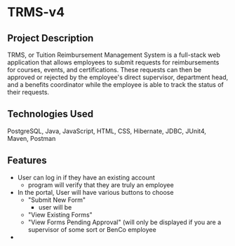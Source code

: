 # TRMS-v4

## Project Description

TRMS, or Tuition Reimbursement Management System is a full-stack web application that allows employees to submit requests for reimbursements for courses, events, and certifications. These requests can then be approved or rejected by the employee's direct supervisor, department head, and a benefits coordinator while the employee is able to track the status of their requests.

## Technologies Used

PostgreSQL, Java, JavaScript, HTML, CSS, Hibernate, JDBC, JUnit4, Maven, Postman

## Features

- User can log in if they have an existing account
  - program will verify that they are truly an employee
- In the portal, User will have various buttons to choose
  - "Submit New Form"
    - user will be
  - "View Existing Forms"
  - "View Forms Pending Approval" (will only be displayed if you are a supervisor of some sort or BenCo employee
- 
